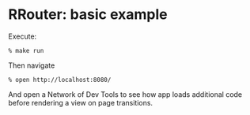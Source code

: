 # RRouter: basic example

Execute:

    % make run

Then navigate

    % open http://localhost:8080/

And open a Network of Dev Tools to see how app loads additional code before
rendering a view on page transitions.
